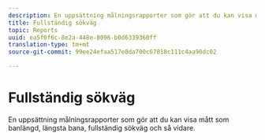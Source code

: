 ```yaml
---
description: En uppsättning målningsrapporter som gör att du kan visa mått som banlängd, längsta bana, fullständig sökväg och så vidare.
title: Fullständig sökväg
topic: Reports
uuid: ea5f0f6c-8e2a-448e-8096-b0d6339360ff
translation-type: tm+mt
source-git-commit: 99ee24efaa517e8da700c67818c111c4aa90dc02

---
```



# Fullständig sökväg

En uppsättning målningsrapporter som gör att du kan visa mått som banlängd, längsta bana, fullständig sökväg och så vidare.


